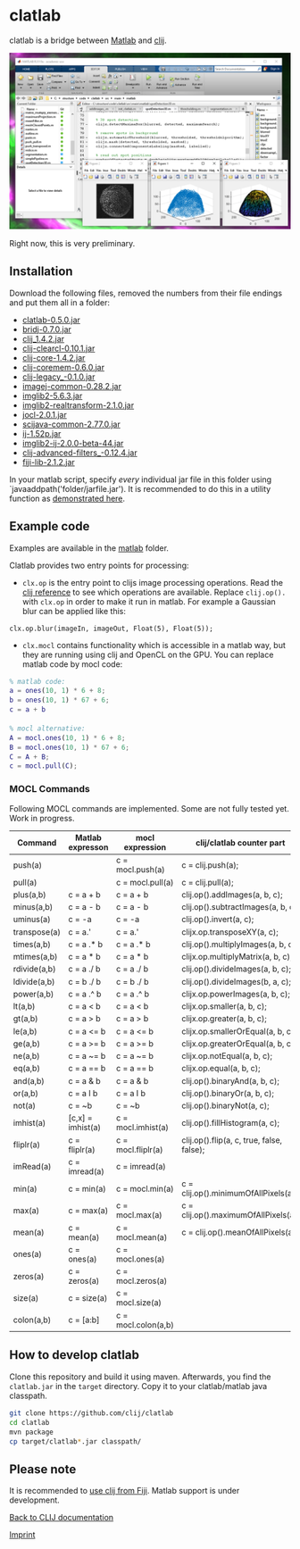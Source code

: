 # clatlab
 
clatlab is a bridge between [Matlab](https://de.mathworks.com/products/matlab.html) and [clij](https://clij.github.io/).

![Image](images/clablab-screenshot.png)

Right now, this is very preliminary.

## Installation
Download the following files, removed the numbers from their file endings and put them all in a folder:
* [clatlab-0.5.0.jar](https://github.com/clij/clatlab/releases/download/0.5.0/clatlab-0.5.0.jar)
* [bridj-0.7.0.jar](https://sites.imagej.net/clij/jars/bridj-0.7.0.jar-20181201213334)
* [clij_1.4.2.jar](https://github.com/clij/clij/releases/download/1.4.2/clij_-1.4.2.jar)
* [clij-clearcl-0.10.1.jar](https://github.com/clij/clij/releases/download/1.4.2/clij-clearcl-0.10.1.jar)
* [clij-core-1.4.2.jar](https://github.com/clij/clij/releases/download/1.4.2/clij-core-1.4.2.jar)
* [clij-coremem-0.6.0.jar](https://github.com/clij/clij/releases/download/1.4.0/clij-coremem-0.6.0.jar)
* [clij-legacy_-0.1.0.jar](https://github.com/clij/clij-legacy/releases/download/0.1.0/clij-legacy_-0.1.0.jar)
* [imagej-common-0.28.2.jar](https://sites.imagej.net/Java-8/jars/imagej-common-0.28.2.jar-20190516211613)
* [imglib2-5.6.3.jar](https://sites.imagej.net/Java-8/jars/imglib2-5.6.3.jar-20181204141527)
* [imglib2-realtransform-2.1.0.jar](https://sites.imagej.net/Java-8/jars/imglib2-realtransform-2.1.0.jar-20181204141527)
* [jocl-2.0.1.jar](https://sites.imagej.net/clij/jars/jocl-2.0.1.jar-20181201212910)
* [scijava-common-2.77.0.jar](https://sites.imagej.net/Java-8/jars/scijava-common-2.76.1.jar-20181204141527)
* [ij-1.52p.jar](https://sites.imagej.net/Java-8/jars/ij-1.52p.jar-20190701230425)
* [imglib2-ij-2.0.0-beta-44.jar](https://sites.imagej.net/Java-8/jars/imglib2-ij-2.0.0-beta-44.jar-20181204141527)
* [clij-advanced-filters_-0.12.4.jar](https://github.com/clij/clij-advanced-filters/releases/download/0.12.4/clij-advanced-filters_-0.12.4.jar)
* [fiji-lib-2.1.2.jar](https://sites.imagej.net/Java-8/jars/fiji-lib-2.1.2.jar-20170530201750)


In your matlab script, specify _every_ individual jar file in this folder using `javaaddpath('folder/jarfile.jar'). 
It is recommended to do this in a utility function as [demonstrated here](https://github.com/clij/clatlab/blob/master/src/main/matlab/init_clatlab.m).

## Example code
Examples are available in the [matlab](https://github.com/clij/clatlab/blob/master/src/main/matlab/) folder. 
 
Clatlab provides two entry points for processing:
* `clx.op` is the entry point to clijs image processing operations. Read the [clij reference](https://clij.github.io/clij-docs/referenceJython) to see which operations are available. Replace `clij.op().` with `clx.op` in order to make it run in matlab. For example a Gaussian blur can be applied like this:

```
clx.op.blur(imageIn, imageOut, Float(5), Float(5));
```

* `clx.mocl` contains functionality which is accessible in a matlab way, but they are running using clij and OpenCL on the GPU. You can replace matlab code by mocl code:

```matlab
% matlab code:
a = ones(10, 1) * 6 + 8;
b = ones(10, 1) * 67 + 6;
c = a + b

% mocl alternative:
A = mocl.ones(10, 1) * 6 + 8;
B = mocl.ones(10, 1) * 67 + 6;
C = A + B;
c = mocl.pull(C);
```


### MOCL Commands
Following MOCL commands are implemented. Some are not fully tested yet. Work in progress.

| Command         | Matlab expresson     | mocl expression      | clij/clatlab counter part                       |
| --------------- | -------------------- | -------------------- | ----------------------------------------------- |
| push(a)         |                      | c = mocl.push(a)     | c = clij.push(a);                               |
| pull(a)         |                      | c = mocl.pull(a)     | c = clij.pull(a);                               |
| plus(a,b)       | c = a + b            | c = a + b            | clij.op().addImages(a, b, c);                   |
| minus(a,b)      | c = a - b            | c = a - b            | clij.op().subtractImages(a, b, c);              |
| uminus(a)       | c = -a               | c = -a               | clij.op().invert(a, c);                         |
| transpose(a)    | c = a.'              | c = a.'              | clijx.op.transposeXY(a, c);                     |
| times(a,b)      | c = a .* b           | c = a .* b           | clij.op().multiplyImages(a, b, c);              |
| mtimes(a,b)     | c = a * b            | c = a * b            | clijx.op.multiplyMatrix(a, b, c);               |
| rdivide(a,b)    | c = a ./ b           | c = a ./ b           | clij.op().divideImages(a, b, c);                |
| ldivide(a,b)    | c = b ./ b           | c = b ./ b           | clij.op().divideImages(b, a, c);                |
| power(a,b)      | c = a .^ b           | c = a .^ b           | clijx.op.powerImages(a, b, c);                  |
| lt(a,b)         | c = a < b            | c = a < b            | clijx.op.smaller(a, b, c);                      |
| gt(a,b)         | c = a > b            | c = a > b            | clijx.op.greater(a, b, c);                      |
| le(a,b)         | c = a <= b           | c = a <= b           | clijx.op.smallerOrEqual(a, b, c);               |
| ge(a,b)         | c = a >= b           | c = a >= b           | clijx.op.greaterOrEqual(a, b, c);               |
| ne(a,b)         | c = a ~= b           | c = a ~= b           | clijx.op.notEqual(a, b, c);                     |
| eq(a,b)         | c = a == b           | c = a == b           | clijx.op.equal(a, b, c);                        |
| and(a,b)        | c = a & b            | c = a & b            | clij.op().binaryAnd(a, b, c);                   |
| or(a,b)         | c = a &#x49; b            | c = a &#x49; b            | clij.op().binaryOr(a, b, c);                    |
| not(a)          | c = ~b               | c = ~b               | clij.op().binaryNot(a, c);                      |
| imhist(a)       | [c,x] = imhist(a)    | c = mocl.imhist(a)   | clij.op().fillHistogram(a, c);                  |
| fliplr(a)       | c = fliplr(a)        | c = mocl.fliplr(a)   | clij.op().flip(a, c, true, false, false);       |
| imRead(a)       | c = imread(a)        | c = imread(a)        |                                                 |
| min(a)          | c = min(a)           | c = mocl.min(a)      | c = clij.op().minimumOfAllPixels(a);            |
| max(a)          | c = max(a)           | c = mocl.max(a)      | c = clij.op().maximumOfAllPixels(a);            |
| mean(a)         | c = mean(a)          | c = mocl.mean(a)     | c = clij.op().meanOfAllPixels(a);               |
| ones(a)         | c = ones(a)          | c = mocl.ones(a)     |                                                 |
| zeros(a)        | c = zeros(a)         | c = mocl.zeros(a)    |                                                 |
| size(a)         | c = size(a)          | c = mocl.size(a)     |                                                 |
| colon(a,b)      | c = [a:b]            | c = mocl.colon(a,b)  |                                                 |

## How to develop clatlab
Clone this repository and build it using maven. Afterwards, you find the `clatlab.jar` in the `target` directory. 
Copy it to your clatlab/matlab java classpath.

```bash
git clone https://github.com/clij/clatlab
cd clatlab
mvn package
cp target/clatlab*.jar classpath/
```


## Please note
It is recommended to [use clij from Fiji](https://clij.github.io/clij-docs/installationInFiji). 
Matlab support is under development.

[Back to CLIJ documentation](https://clij.github.io/)

[Imprint](https://clij.github.io/imprint)

